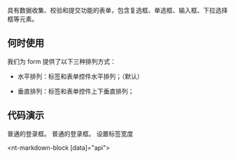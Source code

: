 具有数据收集、校验和提交功能的表单，包含复选框、单选框、输入框、下拉选择框等元素。

## 何时使用

我们为 form 提供了以下三种排列方式：

* 水平排列：标签和表单控件水平排列；（默认）

* 垂直排列：标签和表单控件上下垂直排列；

## 代码演示
<nt-example>
  <nt-example-showcase>
    <example-form-login></example-form-login>
  </nt-example-showcase>
  <nt-example-legend title="登录框">普通的登录框。</nt-example-legend>
  <nt-example-code [code]="loginCode"></nt-example-code>
</nt-example>

<nt-example>
  <nt-example-showcase>
    <example-form-inline></example-form-inline>
  </nt-example-showcase>
  <nt-example-legend title="登录框">普通的登录框。</nt-example-legend>
  <nt-example-code [code]="inlineCode"></nt-example-code>
</nt-example>

<nt-example>
  <nt-example-showcase>
    <example-form-width></example-form-width>
  </nt-example-showcase>
  <nt-example-legend title="设置标签宽度">设置标签宽度</nt-example-legend>
  <nt-example-code [code]="widthCode"></nt-example-code>
</nt-example>


<nt-markdown-block [data]="api"></nt-markdown-block>

